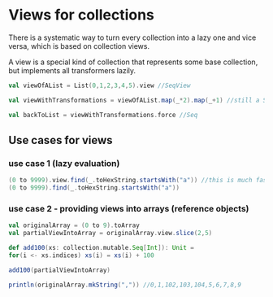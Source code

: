 # Views for collections
There is a systematic way to turn every collection into a lazy one and vice versa, which is based on collection views.
 
A view is a special kind of collection that represents some base collection, but implements all transformers lazily.

```scala mdoc 
val viewOfAList = List(0,1,2,3,4,5).view //SeqView

val viewWithTransformations = viewOfAList.map(_*2).map(_+1) //still a SeqView

val backToList = viewWithTransformations.force //Seq
```


## Use cases for views

### use case 1 (lazy evaluation)

```scala mdoc
(0 to 9999).view.find(_.toHexString.startsWith("a")) //this is much faster than
(0 to 9999).find(_.toHexString.startsWith("a"))
```

### use case 2 - providing views into arrays (reference objects)

```scala mdoc:fail
val originalArray = (0 to 9).toArray
val partialViewIntoArray = originalArray.view.slice(2,5)

def add100(xs: collection.mutable.Seq[Int]): Unit =
for(i <- xs.indices) xs(i) = xs(i) + 100

add100(partialViewIntoArray)

println(originalArray.mkString(",")) //0,1,102,103,104,5,6,7,8,9
```
